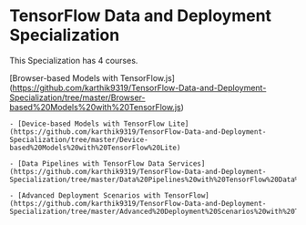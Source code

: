 # TensorFlow Data and Deployment Specialization

This Specialization has 4 courses.

[Browser-based Models with TensorFlow.js] (https://github.com/karthik9319/TensorFlow-Data-and-Deployment-Specialization/tree/master/Browser-based%20Models%20with%20TensorFlow.js)

    - [Device-based Models with TensorFlow Lite] (https://github.com/karthik9319/TensorFlow-Data-and-Deployment-Specialization/tree/master/Device-based%20Models%20with%20TensorFlow%20Lite)

    - [Data Pipelines with TensorFlow Data Services](https://github.com/karthik9319/TensorFlow-Data-and-Deployment-Specialization/tree/master/Data%20Pipelines%20with%20TensorFlow%20Data%20Services)

    - [Advanced Deployment Scenarios with TensorFlow](https://github.com/karthik9319/TensorFlow-Data-and-Deployment-Specialization/tree/master/Advanced%20Deployment%20Scenarios%20with%20TensorFlow)
 
